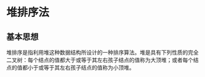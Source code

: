 # 堆排序法  
## 基本思想  
堆排序是指利用堆这种数据结构所设计的一种排序算法。堆是具有下列性质的完全二叉树：每个结点的值都大于或等于其左右孩子结点的值称为大顶堆；或者每个结点的值都小于或等于其左右孩子结点的值称为小顶堆。  
